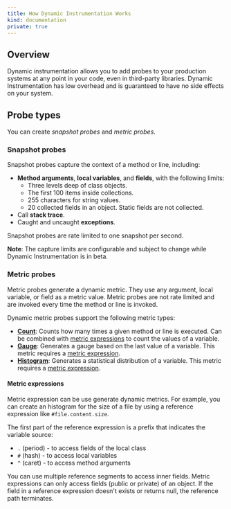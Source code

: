 ```yaml
---
title: How Dynamic Instrumentation Works
kind: documentation
private: true
---
```



## Overview

Dynamic instrumentation allows you to add probes to your production systems at any point in your code, even in third-party libraries. Dynamic Instrumentation has low overhead and is guaranteed to have no side effects on your system.

## Probe types

You can create *snapshot probes* and *metric probes*.

### Snapshot probes

Snapshot probes capture the context of a method or line, including:

  - **Method arguments**, **local variables**, and **fields**, with the following limits:
    - Three levels deep of class objects.
    - The first 100 items inside collections.
    - 255 characters for string values.
    - 20 collected fields in an object. Static fields are not collected.
  - Call **stack trace**.
  - Caught and uncaught **exceptions**.

Snapshot probes are rate limited to one snapshot per second. 

**Note**: The capture limits are configurable and subject to change while Dynamic Instrumentation is in beta.

### Metric probes

Metric probes generate a dynamic metric. They use any argument, local variable, or field as a metric value. Metric probes are not rate limited and are invoked every time the method or line is invoked.

Dynamic metric probes support the following metric types:

- [**Count**][1]: Counts how many times a given method or line is executed. Can be combined with [metric expressions](#metric-expressions) to count the values of a variable.
- [**Gauge**][2]: Generates a gauge based on the last value of a variable. This metric requires a [metric expression](#metric-expressions).
- [**Histogram**][3]: Generates a statistical distribution of a variable. This metric requires a [metric expression](#metric-expressions).


#### Metric expressions

Metric expression can be use generate dynamic metrics. For example, you can create an histogram for the size of a file by using a reference expression like `#file.content.size`.

The first part of the reference expression is a prefix that indicates the variable source:

- `.` (period) - to access fields of the local class
- `#` (hash) - to access local variables
- `^` (caret) - to access method arguments

You can use multiple reference segments to access inner fields. Metric expressions can only access fields (public or private) of an object. If the field in a reference expression doesn't exists or returns null, the reference path terminates.

[1]: /metrics/types/?tab=count#metric-types
[2]: /metrics/types/?tab=gauge#metric-types
[3]: /metrics/types/?tab=histogram#metric-types
